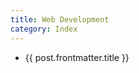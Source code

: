 ```yaml
---
title: Web Development
category: Index
---
```


<script lang="ts" setup>
import { data } from '../posts.data.ts'

const posts = data.filter(post => post.frontmatter.category ===  'Web Development')
</script>

<ul>
  <li v-for="post of posts">
      <a :href="post.url">{{ post.frontmatter.title }}</a>
  </li>
</ul>
